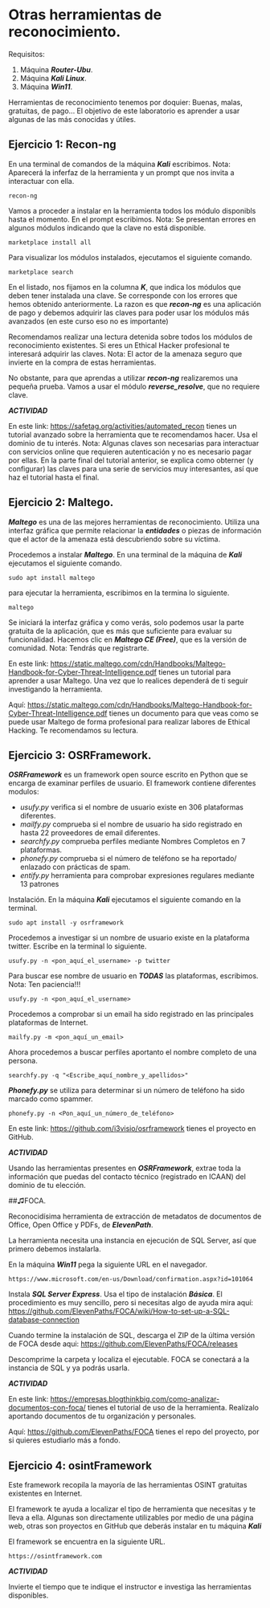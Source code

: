 # Otras herramientas de reconocimiento.

Requisitos:
1. Máquina ***Router-Ubu***.
2. Máquina ***Kali Linux***.
3. Máquina ***Win11***.

Herramientas de reconocimiento tenemos por doquier: Buenas, malas, gratuitas, de pago... El objetivo de este laboratorio es aprender a usar algunas de las más conocidas y útiles.

## Ejercicio 1: Recon-ng

En una terminal de comandos de la máquina ***Kali*** escribimos.
Nota: Aparecerá la inferfaz de la herramienta y un prompt que nos invita a interactuar con ella. 
```
recon-ng
```

Vamos a proceder a instalar en la herramienta todos los módulo disponibls hasta el momento. En el prompt escribimos.
Nota: Se presentan errores en algunos módulos indicando que la clave no está disponible.
```
marketplace install all
```

Para visualizar los módulos instalados, ejecutamos el siguiente comando.
```
marketplace search
```

En el listado, nos fijamos en la columna ***K***, que indica los módulos que deben tener instalada una clave. Se corresponde con los errores que hemos obtenido anteriormente. La razon es que ***recon-ng*** es una aplicación de pago y debemos adquirir las claves para poder usar los módulos más avanzados (en este curso eso no es importante)

Recomendamos realizar una lectura detenida sobre todos los módulos de reconocimiento existentes. Si eres un Ethical Hacker profesional te interesará adquirir las claves.
Nota: El actor de la amenaza seguro que invierte en la compra de estas herramientas.

No obstante, para que aprendas a utilizar ***recon-ng*** realizaremos una pequeña prueba. Vamos a usar el módulo ***reverse_resolve***, que no requiere clave.

***ACTIVIDAD***

En este link: https://safetag.org/activities/automated_recon tienes un tutorial avanzado sobre la herramienta que te recomendamos hacer. Usa el dominio de tu interés.
Nota: Algunas claves son necesarias para interactuar con servicios online que requieren autenticación y no es necesario pagar por ellas. En la parte final del tutorial anterior, se explica como obterner (y configurar) las claves para una serie de servicios muy interesantes, así que haz el tutorial hasta el final.

## Ejercicio 2: Maltego.

***Maltego*** es una de las mejores herramientas de reconocimiento. Utiliza una interfaz gráfica que permite relacionar la ***entidades*** o piezas de información que el actor de la amenaza está descubriendo sobre su víctima. 

Procedemos a instalar ***Maltego***. En una terminal de la máquina de ***Kali*** ejecutamos el siguiente comando.
```
sudo apt install maltego
``` 

para ejecutar la herramienta, escribimos en la termina lo siguiente.
```
maltego
```

Se iniciará la interfaz gráfica y como verás, solo podemos usar la parte gratuita de la aplicación, que es más que suficiente para evaluar su funcionalidad. Hacemos clic en ***Maltego CE (Free)***, que es la versión de comunidad.
Nota: Tendrás que registrarte.

En este link: https://static.maltego.com/cdn/Handbooks/Maltego-Handbook-for-Cyber-Threat-Intelligence.pdf tienes un tutorial para aprender a usar Maltego. Una vez que lo realices dependerá de ti seguir investigando la herramienta.

Aquí: https://static.maltego.com/cdn/Handbooks/Maltego-Handbook-for-Cyber-Threat-Intelligence.pdf tienes un documento para que veas como se puede usar Maltego de forma profesional para realizar labores de Ethical Hacking. Te recomendamos su lectura.

## Ejercicio 3: OSRFramework.

***OSRFramework*** es un framework open source escrito en Python que se encarga de examinar perfiles de usuario. El framework contiene diferentes modulos:

* *usufy.py* verifica si el nombre de usuario existe en 306 plataformas diferentes.
* *mailfy.py* comprueba si el nombre de usuario ha sido registrado en hasta 22 proveedores de email diferentes.
* *searchfy.py* comprueba perfiles mediante Nombres Completos en 7  plataformas.
* *phonefy.py* comprueba si el número de teléfono se ha reportado/ enlazado con prácticas de spam.
* *entify.py* herramienta para comprobar expresiones regulares mediante 13 patrones

Instalación. En la máquina ***Kali*** ejecutamos el siguiente comando en la terminal.
```
sudo apt install -y osrframework
```

Procedemos a investigar si un nombre de usuario existe en la plataforma twitter. Escribe en la terminal lo siguiente.
```
usufy.py -n <pon_aquí_el_username> -p twitter
```

Para buscar ese nombre de usuario en ***TODAS*** las plataformas, escribimos.
Nota: Ten paciencia!!!
```
usufy.py -n <pon_aquí_el_username>
```

Procedemos a comprobar si un email ha sido registrado en las principales plataformas de Internet.
```
mailfy.py -m <pon_aquí_un_email>
```

Ahora procedemos a buscar perfiles aportanto el nombre completo de una persona.
```
searchfy.py -q "<Escribe_aquí_nombre_y_apellidos>"
```

***Phonefy.py*** se utiliza para determinar si un número de teléfono ha sido marcado como spammer.
```
phonefy.py -n <Pon_aquí_un_número_de_teléfono>
```

En este link: https://github.com/i3visio/osrframework tienes el proyecto en GitHub.

***ACTIVIDAD***

Usando las herramientas presentes en ***OSRFramework***, extrae toda la información que puedas del contacto técnico (registrado en ICAAN) del dominio de tu elección.

##♫FOCA.

Reconocidísima herramienta de extracción de metadatos de documentos de Office, Open Office y PDFs, de ***ElevenPath***.

La herramienta necesita una instancia en ejecución de SQL Server, así que primero debemos instalarla.

En la máquina ***Win11*** pega la siguiente URL en el navegador.
``` 
https://www.microsoft.com/en-us/Download/confirmation.aspx?id=101064
```

Instala ***SQL Server Express***. Usa el tipo de instalación ***Básica***. El procedimiento es muy sencillo, pero si necesitas algo de ayuda mira aquí: https://github.com/ElevenPaths/FOCA/wiki/How-to-set-up-a-SQL-database-connection

Cuando termine la instalación de SQL, descarga el ZIP de la última versión de FOCA desde aqui: https://github.com/ElevenPaths/FOCA/releases

Descomprime la carpeta y localiza el ejecutable. FOCA se conectará a la instancia de SQL y ya podrás usarla.

***ACTIVIDAD***

En este link: https://empresas.blogthinkbig.com/como-analizar-documentos-con-foca/ tienes el tutorial de uso de la herramienta. Realízalo aportando documentos de tu organización y personales.

Aquí: https://github.com/ElevenPaths/FOCA tienes el repo del proyecto, por si quieres estudiarlo más a fondo.

## Ejercicio 4: osintFramework

Este framework recopila la mayoría de las herramientas OSINT gratuitas existentes en Internet.

El framework te ayuda a localizar el tipo de herramienta que necesitas y te lleva a ella. Algunas son directamente utilizables por medio de una página web, otras son proyectos en GitHub que deberás instalar en tu máquina ***Kali***

El framework se encuentra en la siguiente URL.
```
https://osintframework.com
```

***ACTIVIDAD*** 

Invierte el tiempo que te indique el instructor e investiga las herramientas disponibles.

